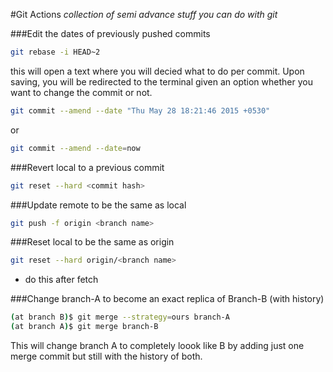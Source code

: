 #Git Actions
<i>collection of semi advance stuff you can do with git</i>

###Edit the dates of previously pushed commits
```bash
git rebase -i HEAD~2
```
this will open a text where you will decied what to do per commit. Upon saving, you will be redirected to the terminal given an option whether you want to change the commit or not.
```bash
git commit --amend --date "Thu May 28 18:21:46 2015 +0530"
```
or
```bash
git commit --amend --date=now
```

###Revert local to a previous commit
```bash
git reset --hard <commit hash>
```

###Update remote to be the same as local
```bash
git push -f origin <branch name>
```
###Reset local to be the same as origin
```bash
git reset --hard origin/<branch name>
```
* do this after fetch

###Change branch-A to become an exact replica of Branch-B (with history)
```bash
(at branch B)$ git merge --strategy=ours branch-A
(at branch A)$ git merge branch-B
```
This will change branch A to completely loook like B by adding just one merge commit but still with the history of both.
